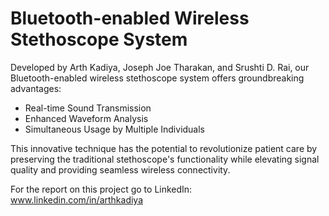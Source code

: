 # Bluetooth-enabled Wireless Stethoscope System

Developed by Arth Kadiya, Joseph Joe Tharakan, and Srushti D. Rai, our Bluetooth-enabled wireless stethoscope system offers groundbreaking advantages:

- Real-time Sound Transmission
- Enhanced Waveform Analysis
- Simultaneous Usage by Multiple Individuals

This innovative technique has the potential to revolutionize patient care by preserving the traditional stethoscope's functionality while elevating signal quality and providing seamless wireless connectivity.

For the report on this project go to LinkedIn: www.linkedin.com/in/arthkadiya

